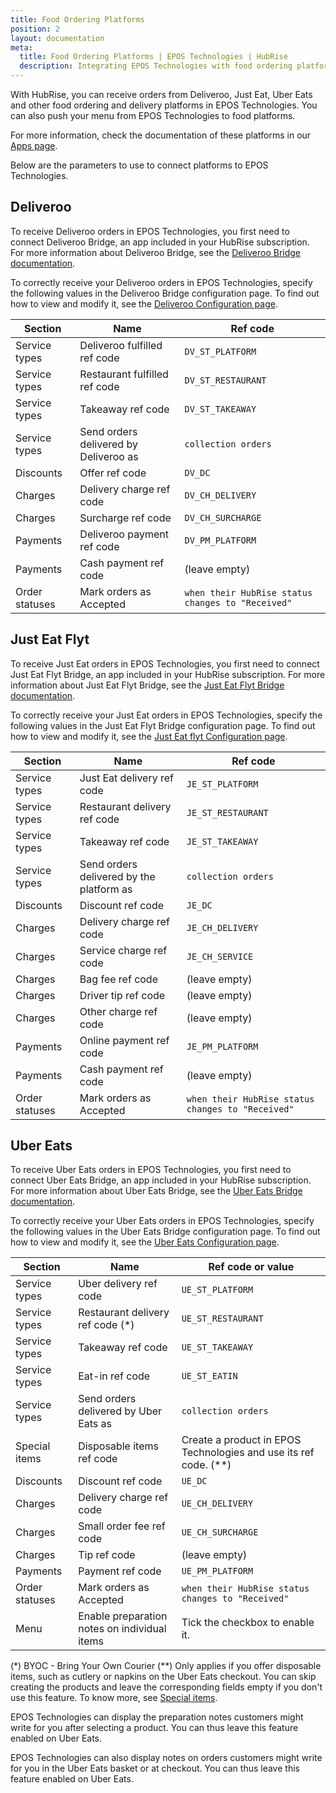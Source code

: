 ```yaml
---
title: Food Ordering Platforms
position: 2
layout: documentation
meta:
  title: Food Ordering Platforms | EPOS Technologies | HubRise
  description: Integrating EPOS Technologies with food ordering platforms requires you to specify particular ref codes in the configuration page of the delivery platform bridge.
---
```


With HubRise, you can receive orders from Deliveroo, Just Eat, Uber Eats and other food ordering and delivery platforms in EPOS Technologies. You can also push your menu from EPOS Technologies to food platforms.

For more information, check the documentation of these platforms in our [Apps page](/apps/food-ordering-platforms).

Below are the parameters to use to connect platforms to EPOS Technologies.

## Deliveroo

To receive Deliveroo orders in EPOS Technologies, you first need to connect Deliveroo Bridge, an app included in your HubRise subscription. For more information about Deliveroo Bridge, see the [Deliveroo Bridge documentation](/apps/deliveroo).

To correctly receive your Deliveroo orders in EPOS Technologies, specify the following values in the Deliveroo Bridge configuration page. To find out how to view and modify it, see the [Deliveroo Configuration page](/apps/deliveroo/configuration).

| Section        | Name                                  | Ref code                                          |
| -------------- | ------------------------------------- | ------------------------------------------------- |
| Service types  | Deliveroo fulfilled ref code          | `DV_ST_PLATFORM`                                  |
| Service types  | Restaurant fulfilled ref code         | `DV_ST_RESTAURANT`                                |
| Service types  | Takeaway ref code                     | `DV_ST_TAKEAWAY`                                  |
| Service types  | Send orders delivered by Deliveroo as | `collection orders`                               |
| Discounts      | Offer ref code                        | `DV_DC`                                           |
| Charges        | Delivery charge ref code              | `DV_CH_DELIVERY`                                  |
| Charges        | Surcharge ref code                    | `DV_CH_SURCHARGE`                                 |
| Payments       | Deliveroo payment ref code            | `DV_PM_PLATFORM`                                  |
| Payments       | Cash payment ref code                 | (leave empty)                                     |
| Order statuses | Mark orders as Accepted               | `when their HubRise status changes to "Received"` |

## Just Eat Flyt

To receive Just Eat orders in EPOS Technologies, you first need to connect Just Eat Flyt Bridge, an app included in your HubRise subscription. For more information about Just Eat Flyt Bridge, see the [Just Eat Flyt Bridge documentation](/apps/just-eat-flyt).

To correctly receive your Just Eat orders in EPOS Technologies, specify the following values in the Just Eat Flyt Bridge configuration page. To find out how to view and modify it, see the [Just Eat flyt Configuration page](/apps/just-eat-flyt/configuration).

| Section        | Name                                     | Ref code                                          |
| -------------- | ---------------------------------------- | ------------------------------------------------- |
| Service types  | Just Eat delivery ref code               | `JE_ST_PLATFORM`                                  |
| Service types  | Restaurant delivery ref code             | `JE_ST_RESTAURANT`                                |
| Service types  | Takeaway ref code                        | `JE_ST_TAKEAWAY`                                  |
| Service types  | Send orders delivered by the platform as | `collection orders`                               |
| Discounts      | Discount ref code                        | `JE_DC`                                           |
| Charges        | Delivery charge ref code                 | `JE_CH_DELIVERY`                                  |
| Charges        | Service charge ref code                  | `JE_CH_SERVICE`                                   |
| Charges        | Bag fee ref code                         | (leave empty)                                     |
| Charges        | Driver tip ref code                      | (leave empty)                                     |
| Charges        | Other charge ref code                    | (leave empty)                                     |
| Payments       | Online payment ref code                  | `JE_PM_PLATFORM`                                  |
| Payments       | Cash payment ref code                    | (leave empty)                                     |
| Order statuses | Mark orders as Accepted                  | `when their HubRise status changes to "Received"` |

## Uber Eats

To receive Uber Eats orders in EPOS Technologies, you first need to connect Uber Eats Bridge, an app included in your HubRise subscription. For more information about Uber Eats Bridge, see the [Uber Eats Bridge documentation](/apps/uber-eats).

To correctly receive your Uber Eats orders in EPOS Technologies, specify the following values in the Uber Eats Bridge configuration page. To find out how to view and modify it, see the [Uber Eats Configuration page](/apps/uber-eats/configuration).

| Section        | Name                                         | Ref code or value                                                  |
| -------------- | -------------------------------------------- | ------------------------------------------------------------------ |
| Service types  | Uber delivery ref code                       | `UE_ST_PLATFORM`                                                   |
| Service types  | Restaurant delivery ref code (\*)            | `UE_ST_RESTAURANT`                                                 |
| Service types  | Takeaway ref code                            | `UE_ST_TAKEAWAY`                                                   |
| Service types  | Eat-in ref code                              | `UE_ST_EATIN`                                                      |
| Service types  | Send orders delivered by Uber Eats as        | `collection orders`                                                |
| Special items  | Disposable items ref code                    | Create a product in EPOS Technologies and use its ref code. (\*\*) |
| Discounts      | Discount ref code                            | `UE_DC`                                                            |
| Charges        | Delivery charge ref code                     | `UE_CH_DELIVERY`                                                   |
| Charges        | Small order fee ref code                     | `UE_CH_SURCHARGE`                                                  |
| Charges        | Tip ref code                                 | (leave empty)                                                      |
| Payments       | Payment ref code                             | `UE_PM_PLATFORM`                                                   |
| Order statuses | Mark orders as Accepted                      | `when their HubRise status changes to "Received"`                  |
| Menu           | Enable preparation notes on individual items | Tick the checkbox to enable it.                                    |

(\*) BYOC - Bring Your Own Courier
(\*\*) Only applies if you offer disposable items, such as cutlery or napkins on the Uber Eats checkout. You can skip creating the products and leave the corresponding fields empty if you don't use this feature. To know more, see [Special items](/apps/uber-eats/configuration#special-items).

EPOS Technologies can display the preparation notes customers might write for you after selecting a product. You can thus leave this feature enabled on Uber Eats.

EPOS Technologies can also display notes on orders customers might write for you in the Uber Eats basket or at checkout. You can thus leave this feature enabled on Uber Eats.